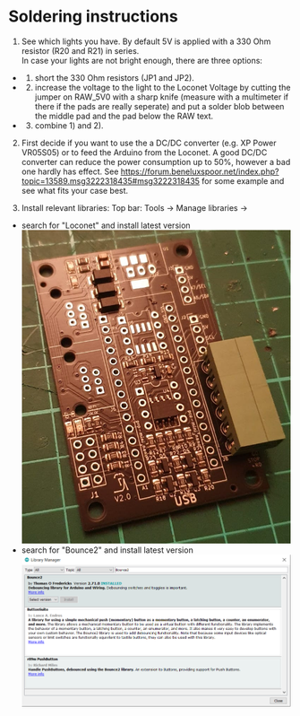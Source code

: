 # Soldering instructions

1. See which lights you have. By default 5V is applied with a 330 Ohm resistor (R20 and R21) in series.  
In case your lights are not bright enough, there are three options:  
-  1) short the 330 Ohm resistors (JP1 and JP2). 
-  2) increase the voltage to the light to the Loconet Voltage by cutting the jumper on RAW_5V0 with a sharp knife (measure with a multimeter if there if the pads are really seperate) and put a solder blob between the middle pad and the pad below the RAW text. 
-  3) combine 1) and 2).

2. First decide if you want to use the a DC/DC converter (e.g. XP Power VR05S05) or to feed the Arduino from the Loconet. A good DC/DC converter can reduce the power consumption up to 50%, however a bad one hardly has effect. See https://forum.beneluxspoor.net/index.php?topic=13589.msg3222318435#msg3222318435 for some example and see what fits your case best.

2. Install relevant libraries: Top bar: Tools -> Manage libraries -> 
  - search for "Loconet" and install latest version  
  ![This is an image](/images/instructions/step1a.jpeg)
  - search for "Bounce2" and install latest version  
  ![This is an image](/images/instructions/Find_Bounce2_library.PNG)
  
